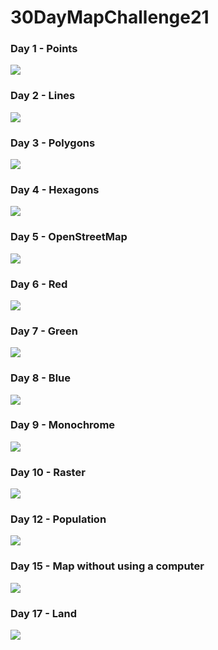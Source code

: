 # 30DayMapChallenge21

### Day 1 - Points

![](day01_points/plot.png)

### Day 2 - Lines

![](day02_lines/plot.png)

### Day 3 - Polygons

![](day03_polygons/plot.png)

### Day 4 - Hexagons

![](day04_hexagons/plot.png)

### Day 5 - OpenStreetMap

![](day05_osm/plot.png)

### Day 6 - Red

![](day06_red/plot.png)

### Day 7 - Green

![](day07_green/plot.png)

### Day 8 - Blue

![](day08_blue/plot30.png)

### Day 9 - Monochrome

![](day09_monochrome/plot.png)

### Day 10 - Raster

![](day10_raster/plot.png)

### Day 12 - Population

![](day12_population/plot.png)

### Day 15 - Map without using a computer

![](day15_withoutcomputer/plot.jpeg)

### Day 17 - Land

![](day17_land/plot.png)

